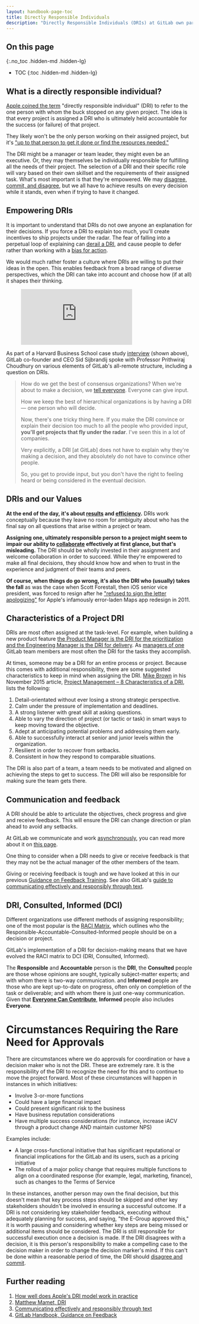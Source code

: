 ```yaml
---
layout: handbook-page-toc
title: Directly Responsible Individuals
description: "Directly Responsible Individuals (DRIs) at GitLab own particular projects, initiatives, or activity."
---
```


## On this page
{:.no_toc .hidden-md .hidden-lg}

- TOC
{:toc .hidden-md .hidden-lg}

## What is a directly responsible individual?

[Apple coined the term](http://fortune.com/2011/08/25/how-apple-works-inside-the-worlds-biggest-startup/) "directly responsible individual" (DRI) to refer to the one person with whom the buck stopped on any given project. 
The idea is that every project is assigned a DRI who is ultimately held accountable for the success (or failure) of that project.

They likely won't be the only person working on their assigned project, but it's ["up to that person to get it done or find the resources needed."](https://originalfuzz.com/blogs/magazine/83782148-the-directly-responsible-individual)

The DRI might be a manager or team leader, they might even be an executive. 
Or, they may themselves be individually responsible for fulfilling all the needs of their project. 
The selection of a DRI and their specific role will vary based on their own skillset and the requirements of their assigned task. 
What's most important is that they're empowered.
We may [disagree, commit, and disagree](/handbook/values/#disagree-commit-and-disagree), but we all have to achieve results on every decision while it stands, even when if trying to have it changed.

## Empowering DRIs

It is important to understand that DRIs do not owe anyone an explanation for their decisions. If you force a DRI to explain too much, you'll create incentives to ship projects under the radar. The fear of falling into a perpetual loop of explaining can [derail a DRI](/handbook/values/#five-dysfunctions), and cause people to defer rather than working with a [bias for action](/handbook/values/#bias-for-action).

We would much rather foster a culture where DRIs are willing to put their ideas in the open. This enables feedback from a broad range of diverse perspectives, which the DRI can take into account and choose how (if at all) it shapes their thinking.

<!-- blank line -->
<figure class="video_container">
  <iframe src="https://www.youtube.com/embed/jdN5mj5ieLk?start=1775" frameborder="0" allowfullscreen="true"> </iframe>
</figure>
<!-- blank line -->

As part of a Harvard Business School case study [interview](https://youtu.be/jdN5mj5ieLk) (shown above), GitLab co-founder and CEO Sid Sijbrandij spoke with Professor Prithwiraj Choudhury on various elements of GitLab's all-remote structure, including a question on DRIs.

> How do we get the best of consensus organizations? When we're about to make a decision, we [tell everyone](/handbook/communication/#making-a-companywide-announcement). Everyone can give input.
>
> How we keep the best of hierarchical organizations is by having a DRI — one person who will decide.
>
> Now, there's one tricky thing here. If you make the DRI convince or explain their decision too much to all the people who provided input, **you'll get projects that fly under the radar**. I've seen this in a lot of companies.
>
> Very explicitly, a DRI [at GitLab] does not have to explain why they're making a decision, and they absolutely do not have to convince other people. 
>
> So, you get to provide input, but you don't have the right to feeling heard or being considered in the eventual decision. 

## DRIs and our Values

**At the end of the day, it's about [results](/handbook/values/#results) and [efficiency](/handbook/values/#efficiency).** 
DRIs work conceptually because they leave no room for ambiguity about who has the final say on all questions that arise within a project or team.

**Assigning one, ultimately responsible person to a project might seem to impair our ability to [collaborate](/handbook/values/#collaboration) effectively at first glance, but that's misleading.** 
The DRI should be wholly invested in their assignment and welcome collaboration in order to succeed. 
While they're empowered to make all final decisions, they should know how and when to trust in the experience and judgment of their teams and peers.

**Of course, when things do go wrong, it's also the DRI who (usually) takes the fall** as was the case when Scott Forestall, then iOS senior vice president, was forced to resign after he ["refused to sign the letter apologizing"](http://fortune.com/2012/10/29/inside-apples-major-shakeup/) for Apple's infamously error-laden Maps app redesign in 2011.

## Characteristics of a Project DRI

DRIs are most often assigned at the task-level. For example, when building a new product feature [the Product Manager is the DRI for the prioritization and the Engineering Manager is the DRI for delivery](/handbook/product/product-processes/#working-with-your-group). As [managers of one](/handbook/values/#managers-of-one) GitLab team members are most often the DRI for the tasks they accomplish. 


At times, someone may be a DRI for an entire process or project. Because this comes with additional responsibility, there are some suggested characteristics to keep in mind when assigning the DRI. 
[Mike Brown](http://brainzooming.com/about-brainzooming/mike-brown/) in his November 2015 article, [Project Management – 8 Characteristics of a DRI](http://brainzooming.com/project-management-8-chracteristics-of-a-dri/25340/), lists the following:

1. Detail-orientated without ever losing a strong strategic perspective.
1. Calm under the pressure of implementation and deadlines.
1. A strong listener with great skill at asking questions.
1. Able to vary the direction of project (or tactic or task) in smart ways to keep moving toward the objective.
1. Adept at anticipating potential problems and addressing them early.
1. Able to successfully interact at senior and junior levels within the organization.
1. Resilient in order to recover from setbacks.
1. Consistent in how they respond to comparable situations.

The DRI is also part of a team, a team needs to be motivated and aligned on achieving the steps to get to success. 
The DRI will also be responsible for making sure the team gets there.

## Communication and feedback

A DRI should be able to articulate the objectives, check progress and give and receive feedback. 
This will ensure the DRI can change direction or plan ahead to avoid any setbacks.

At GitLab we communicate and work [asynchronously](/company/culture/all-remote/management/#asynchronous), you can read more about it on [this page](/handbook/communication/).

One thing to consider when a DRI needs to give or receive feedback is that they may not be the actual manager of the other members of the team. 

Giving or receiving feedback is tough and we have looked at this in our previous [Guidance on Feedback Training](/handbook/people-group/guidance-on-feedback/). See also GitLab's [guide to communicating effectively and responsibly through text](/company/culture/all-remote/effective-communication/). 

## DRI, Consulted, Informed (DCI)

Different organizations use different methods of assigning responsibility; one of the most popular is the [RACI Matrix](https://en.wikipedia.org/wiki/Responsibility_assignment_matrix), which outlines who the Responsible-Accountable-Consulted-Informed people should be on a decision or project.

GitLab's implementation of a DRI for decision-making means that we have evolved the RACI matrix to DCI (DRI, Consulted, Informed).

The **Responsible** and **Accountable** person is the **DRI**, the **Consulted** people are those whose opinions are sought, typically subject-matter experts; and with whom there is two-way communication. and **Informed** people are those who are kept up-to-date on progress, often only on completion of the task or deliverable; and with whom there is just one-way communication. Given that **[Everyone Can Contribute](**/company/mission/#mission**)**, **Informed** people also includes **Everyone**.

# Circumstances Requiring the Rare Need for Approvals

There are circumstances where we do approvals for coordination or have a decision maker who is not the DRI. These are extremely rare. It is the responsibility of the DRI to recognize the need for this and to continue to move the project forward. Most of these circumstances will happen in instances in which initiatives:

- Involve 3-or-more functions
- Could have a large financial impact
- Could present significant risk to the business
- Have business reputation considerations
- Have multiple success considerations (for instance, increase iACV through a product change AND maintain customer NPS)

Examples include:

- A large cross-functional initiative that has significant reputational or financial implications for the GitLab and its users, such as a pricing initiative
- The rollout of a major policy change that requires multiple functions to align on a coordinated response (for example, legal, marketing, finance), such as changes to the Terms of Service

In these instances, another person may own the final decision, but this doesn't mean that key process steps should be skipped and other key stakeholders shouldn't be involved in ensuring a successful outcome. If a DRI is not considering key stakeholder feedback, executing without adequately planning for success, and saying, "the E-Group approved this," it is worth pausing and considering whether key steps are being missed or additional items should be considered. The DRI is still responsible for successful execution once a decision is made. If the DRI disagrees with a decision, it is this person's responsibility to make a compelling case to the decision maker in order to change the decision marker's mind. If this can't be done within a reasonable period of time, the DRI should [disagree and commit](/handbook/values/#transparency-competency). 

## Further reading

1. [How well does Apple's DRI model work in practice](https://www.forbes.com/sites/quora/2012/10/02/how-well-does-apples-directly-responsible-individual-dri-model-work-in-practice/#4d83402d194c)
1. [Matthew Mamet, DRI](https://medium.com/@mmamet/directly-responsible-individuals-f5009f465da4)
1. [Communicating effectively and responsibly through text](/company/culture/all-remote/effective-communication/)
1. [GitLab Handbook, Guidance on Feedback](/handbook/people-group/guidance-on-feedback/)
